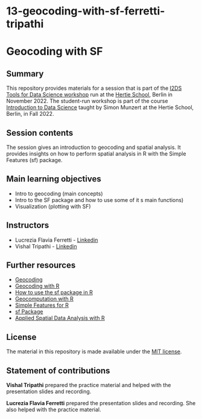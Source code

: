 # 13-geocoding-with-sf-ferretti-tripathi


# Geocoding with SF

## Summary

This repository provides materials for a session that is part of the [I2DS Tools for Data Science workshop](https://github.com/intro-to-data-science-22-workshop) run at the [Hertie School](https://www.hertie-school.org/en/), Berlin in November 2022. The student-run workshop is part of the course [Introduction to Data Science](https://github.com/intro-to-data-science-22) taught by Simon Munzert at the Hertie School, Berlin, in Fall 2022.

## Session contents
The session gives an introduction to geocoding and spatial analysis. It provides insights on how to perform spatial analysis in R with the Simple Features (sf) package. 

## Main learning objectives
- Intro to geocoding (main concepts) 
- Intro to the SF package and how to use some of it s main functions)
- Visualization (plotting with SF)

## Instructors
- Lucrezia Flavia Ferretti - [Linkedin](https://www.linkedin.com/in/lucrezia-flavia-ferretti-138a31148/)
- Vishal Tripathi - [Linkedin](https://www.linkedin.com/in/vishaltrip/)


## Further resources
- [Geocoding](https://lost-stats.github.io/Geo-Spatial/geocoding.html)
- [Geocoding with R](https://www.jessesadler.com/post/geocoding-with-r/)
- [How to use the sf package in R](https://www.youtube.com/watch?v=2UZKm2Kc88U)
- [Geocomputation with R](https://geocompr.robinlovelace.net/index.html)
- [Simple Features for R](https://r-spatial.github.io/sf/articles/sf1.html)
- [sf Package](https://cran.r-project.org/web/packages/sf/sf.pdf)
- [Applied Spatial Data Analysis with R](https://www.springer.com/gp/book/9781461476177)

## License
The material in this repository is made available under the [MIT license](http://opensource.org/licenses/mit-license.php).

## Statement of contributions
**Vishal Tripathi** prepared the practice material and helped with the presentation slides and recording.

**Lucrezia Flavia Ferretti** prepared the presentation slides and recording. She also helped with the practice material.
